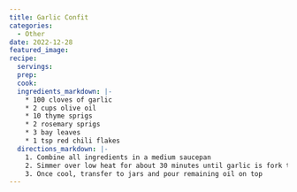 ```yaml
---
title: Garlic Confit
categories:
  - Other
date: 2022-12-28
featured_image:
recipe:
  servings:
  prep:
  cook:
  ingredients_markdown: |-
    * 100 cloves of garlic 
    * 2 cups olive oil
    * 10 thyme sprigs
    * 2 rosemary sprigs
    * 3 bay leaves
    * 1 tsp red chili flakes
  directions_markdown: |-
    1. Combine all ingredients in a medium saucepan
    2. Simmer over low heat for about 30 minutes until garlic is fork tender
    3. Once cool, transfer to jars and pour remaining oil on top
---
```

